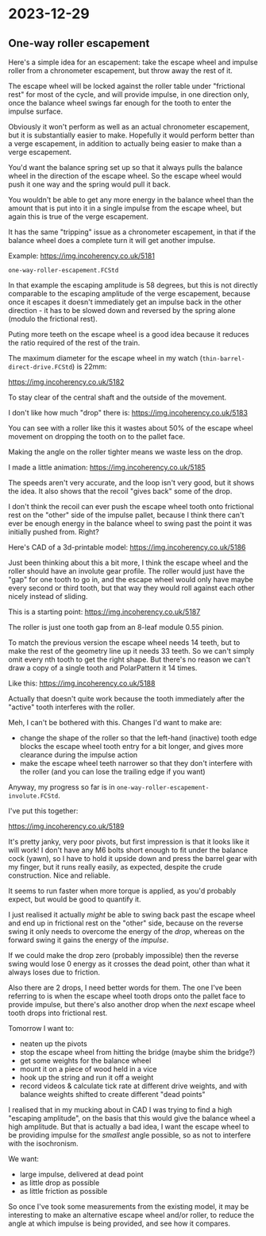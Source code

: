 # 2023-12-29

## One-way roller escapement

Here's a simple idea for an escapement: take the escape wheel and impulse roller from
a chronometer escapement, but throw away the rest of it.

The escape wheel will be locked against the roller table under "frictional rest" for most of
the cycle, and will provide impulse, in one direction only, once the balance wheel swings
far enough for the tooth to enter the impulse surface.

Obviously it won't perform as well as an actual chronometer escapement, but it is substantially
easier to make. Hopefully it would perform better than a verge escapement, in addition to
actually being easier to make than a verge escapement.

You'd want the balance spring set up so that it always pulls the balance wheel in the direction of
the escape wheel. So the escape wheel would push it one way and the spring would pull it back.

You wouldn't be able to get any more energy in the balance wheel than the amount that is put into
it in a single impulse from the escape wheel, but again this is true of the verge escapement.

It has the same "tripping" issue as a chronometer escapement, in that if the balance wheel does a complete
turn it will get another impulse.

Example: https://img.incoherency.co.uk/5181

`one-way-roller-escapement.FCStd`

In that example the escaping amplitude is 58 degrees, but this is not directly comparable to the
escaping amplitude of the verge escapement, because once it escapes it doesn't immediately get an impulse
back in the other direction - it has to be slowed down and reversed by the spring alone (modulo the frictional rest).

Puting more teeth on the escape wheel is a good idea because it reduces the ratio required of the rest of the train.

The maximum diameter for the escape wheel in my watch (`thin-barrel-direct-drive.FCStd`) is 22mm:

https://img.incoherency.co.uk/5182

To stay clear of the central shaft and the outside of the movement.

I don't like how much "drop" there is: https://img.incoherency.co.uk/5183

You can see with a roller like this it wastes about 50% of the escape wheel movement on dropping the tooth on
to the pallet face.

Making the angle on the roller tighter means we waste less on the drop.

I made a little animation: https://img.incoherency.co.uk/5185

The speeds aren't very accurate, and the loop isn't very good, but it shows the idea. It also shows that the recoil
"gives back" some of the drop.

I don't think the recoil can ever push the escape wheel tooth onto frictional rest on the "other" side of the
impulse pallet, because I think there can't ever be enough energy in the balance wheel to swing past the point it was initially
pushed from. Right?

Here's CAD of a 3d-printable model: https://img.incoherency.co.uk/5186

Just been thinking about this a bit more, I think the escape wheel and the roller should have an involute gear profile.
The roller would just have the "gap" for one tooth to go in, and the escape wheel would only have maybe every second or
third tooth, but that way they would roll against each other nicely instead of sliding.

This is a starting point: https://img.incoherency.co.uk/5187

The roller is just one tooth gap from an 8-leaf module 0.55 pinion.

To match the previous version the escape wheel needs 14 teeth, but to make the rest of the geometry line up it needs
33 teeth. So we can't simply omit every nth tooth to get the right shape. But there's no reason we can't draw a copy of a single tooth
and PolarPattern it 14 times.

Like this: https://img.incoherency.co.uk/5188

Actually that doesn't quite work because the tooth immediately after the "active" tooth interferes with the roller.

Meh, I can't be bothered with this. Changes I'd want to make are:

 * change the shape of the roller so that the left-hand (inactive) tooth edge blocks the escape wheel tooth entry for a bit longer,
and gives more clearance during the impulse action
 * make the escape wheel teeth narrower so that they don't interfere with the roller (and you can lose the trailing edge if you want)

Anyway, my progress so far is in `one-way-roller-escapement-involute.FCStd`.

I've put this together:

https://img.incoherency.co.uk/5189

It's pretty janky, very poor pivots, but first impression is that it looks like it will work! I don't have any M6 bolts short
enough to fit under the balance cock (yawn), so I have to hold it upside down and press the barrel gear with my finger, but it
runs really easily, as expected, despite the crude construction. Nice and reliable.

It seems to run faster when more torque is applied, as you'd probably expect, but would be good to quantify it.

I just realised it actually *might* be able to swing back past the escape wheel and end up in frictional rest on
the "other" side, because on the reverse swing it only needs to overcome the energy of the *drop*, whereas on the forward swing
it gains the energy of the *impulse*.

If we could make the drop zero (probably impossible) then the reverse swing would lose 0 energy as it crosses the dead point,
other than what it always loses due to friction.

Also there are 2 drops, I need better words for them. The one I've been referring to is when the escape wheel tooth
drops onto the pallet face to provide impulse, but there's also another drop when the *next* escape wheel tooth drops into
frictional rest.

Tomorrow I want to:

 * neaten up the pivots
 * stop the escape wheel from hitting the bridge (maybe shim the bridge?)
 * get some weights for the balance wheel
 * mount it on a piece of wood held in a vice
 * hook up the string and run it off a weight
 * record videos & calculate tick rate at different drive weights, and with balance weights shifted to create different "dead points"

I realised that in my mucking about in CAD I was trying to find a high "escaping amplitude", on the basis that this would
give the balance wheel a high amplitude. But that is actually a bad idea, I want the escape wheel to be providing impulse
for the *smallest* angle possible, so as not to interfere with the isochronism.

We want:

 * large impulse, delivered at dead point
 * as little drop as possible
 * as little friction as possible

So once I've took some measurements from the existing model, it may be interesting to make an alternative escape wheel
and/or roller, to reduce the angle at which impulse is being provided, and see how it compares.
